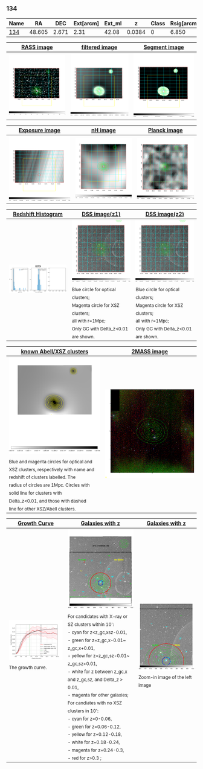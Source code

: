 <div STYLE="page-break-after: always;"></div>

### 134

|Name          |RA          |DEC      | Ext[arcm] | Ext_ml | z    | Class| Rsig[arcmin] | CRsig[c/s] | CR500[c/s] | R500[Mpc] |L500[erg/s]|F500[erg/s/cm^2]| M500[Msun]|Tx[keV]|beta|GC(XSZ,Delta_z<0.01)| GC(OPT,Delta_z<0.01)|GC|alias|
|--------------|------------|------------|---|---|-----------|--------|------|------|----|----|----|----|----|----|----|----|----|----|---|
|[134](script/134.md)     | 48.605       | 2.671       | 2.31    | 42.08   | 0.0384 | 0   | 6.850 |0.110 |0.127 |0.556 |6.126e+42 |1.787e-12 |5.072e+13 |1.425 |3.000 |-, |-, |-, |t079|

|[RASS image](../image/134/134_img.pdf)|[filtered image](../image/134/134_fil.pdf)|[Segment image](../image/134/134_seg.pdf)|
|-------------------|--------------------|-------------------|
| <img src="../image/134/134_img.png" width="300">  | <img src="../image/134/134_fil.png" width="300">   | <img src="../image/134/134_seg.png" width="300">  |

|[Exposure image](../image/134/134_mex.pdf)| [nH image](../image/134/134_nh.pdf)| [Planck image](../image/134/134_p.pdf)|
|-------------------|--------------------|-------------------|
|<img src="../image/134/134_mex.png" width="300">   | <img src="../image/134/134_nh.png" width="300">    | <img src="../image/134/134_p.png" width="300"> |

|[Redshift Histogram](../image/134/134_zg.pdf) | [DSS image(z1)](../image/134/134_dss_z1.pdf)      |  [DSS image(z2)](../image/134/134_dss_z2.pdf)    |
|-------------------|--------------------|-------------------|
|<img src="../image/134/134_zg.png" width="300"> |<img src="../image/134/134_dss_z1.png" width="300"> <sub><br>Blue circle for optical clusters; <br>Magenta circle for XSZ clusters; <br>all with r=1Mpc; <br>Only GC with Delta_z<0.01 are shown. </sub>| <img src="../image/134/134_dss_z2.png" width="300"><sub><br>Blue circle for optical clusters; <br>Magenta circle for XSZ clusters; <br>all with r=1Mpc; <br>Only GC with Delta_z<0.01 are shown. </sub> |

|[known Abell/XSZ clusters](../image/134/134_m.pdf) | [2MASS image](../image/134/134_2mass.pdf)      |
|-------------------|-------------------|
|<img src=../image/134/134_m.png width="300"> <sub><br>Blue and magenta circles for optical and <br>XSZ clusters, respectively with name and <br>redshift of clusters labelled. The <br>radius of circles are 1Mpc. Circles with <br>solid line for clusters with <br>Delta_z<0.01, and those with dashed <br>line for other XSZ/Abell clusters.        </sub>|<img src="../image/134/134_2mass.png" width="300">  |

|[Growth Curve](../image/134/134_gca_all.png) |[Galaxies with z](../image/134/134_opt_ned.pdf) |[Galaxies with z](../image/134/134_opt_ned_zoom.pdf) |
|-------------------|-------------------|-------------------|
| <img src="../image/134/134_gca_all.png" width="300"> <sub><br>The growth curve.</sub>| <img src=../image/134/134_opt_ned.png width="300"> <br><sub> For candidates with X-ray or SZ clusters within 10': <br> - cyan for z<z_gc,xsz-0.01, <br> - green for z=z_gc,x-0.01~ z_gc,x+0.01, <br> - yellow for z=z_gc,sz-0.01~ z_gc,sz+0.01, <br> - white for z between z_gc,x and z_gc,sz, and Delta_z > 0.01, <br> - magenta for other galaxies; <br>For candiates with no XSZ clusters in 10': <br> - cyan for z=0-0.06, <br> - green for z=0.06-0.12, <br> - yellow for z=0.12-0.18, <br> - white for z=0.18-0.24, <br> - magenta for z=0.24-0.3, <br> - red for z>0.3 ;  </sub>|<img src=../image/134/134_opt_ned_zoom.png width="300">  <br><sub> Zoom-in image of the left image</sub>|




